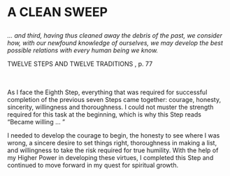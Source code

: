 # <p class='center'>A CLEAN SWEEP</p>

<em>… and third, having thus cleaned away the debris of the past, we consider how, with our newfound knowledge of ourselves, we may develop the best possible relations with every human being we know.</em>
<br/>
<p class='right'>TWELVE STEPS AND TWELVE TRADITIONS , p. 77</p>

<br><br>
As I face the Eighth Step, everything that was required for successful completion of the previous seven Steps came together: courage, honesty, sincerity, willingness and thoroughness. I could not muster the strength required for this task at the beginning, which is why this Step reads “Became willing … ”

I needed to develop the courage to begin, the honesty to see where I was wrong, a sincere desire to set things right, thoroughness in making a list, and willingness to take the risk required for true humility. With the help of my Higher Power in developing these virtues, I completed this Step and continued to move forward in my quest for spiritual growth.

